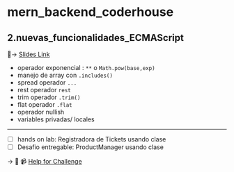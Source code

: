 # mern_backend_coderhouse

## 2.nuevas_funcionalidades_ECMAScript


🔗-> [Slides Link](https://docs.google.com/presentation/d/1DfKOUDC6SXkeIJp42ZvkOgHvsC4ZwsL88KpPZhKfdPk/edit?usp=sharing)

- operador exponencial : `**` o `Math.pow(base,exp)`
- manejo de array con `.includes()`
- spread operador `...`
- rest operador  `rest`
- trim operador `.trim()`
- flat operador `.flat`
- operador nullish 
- variables privadas/ locales

---

- [ ] hands on lab: Registradora de Tickets usando clase
- [ ] Desafio entregable: ProductManager usando clase

-> 🔗 📹 [Help for Challenge](https://www.youtube.com/playlist?list=PLfwc_gZbuuDIK-H6fpGlxjlZxenYxqWTg)

